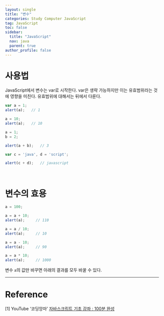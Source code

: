 ```yaml
---
layout: single
title: "변수"
categories: Study Computer JavaScript
tag: JavaScript
toc: false
sidebar:
  title: "JavaScript"
  nav: java
  parent: true
author_profile: false
---
```


# 사용법
JavaScript에서 변수는 var로 시작한다.
var은 생략 가능하지만 이는 유효범위라는 것에 영향을 미친다.
유효범위에 대해서는 뒤에서 다룬다.
```javascript
var a = 1;
alert(a);   // 1

a = 10;
alert(a);   // 10
```
```javascript
a = 1;
b = 2;

alert(a + b);   // 3
```
```javascript
var c = 'java', d = 'script';

alert(c + d);   // javascript
```
<br>

# 변수의 효용
```javascript
a = 100;

a = a + 10;
alert(a);     // 110

a = a / 10;
alert(a);     // 10

a = a - 10;
alert(a);     // 90

a = a * 10;
alert(a);     // 1000
```
변수 `a`의 값만 바꾸면 아래의 결과를 모두 바꿀 수 있다.

---

# Reference

[1] YouTube ‘코딩앙마’ [자바스크립트 기초 강좌 : 100분 완성](https://youtu.be/KF6t61yuPCY)